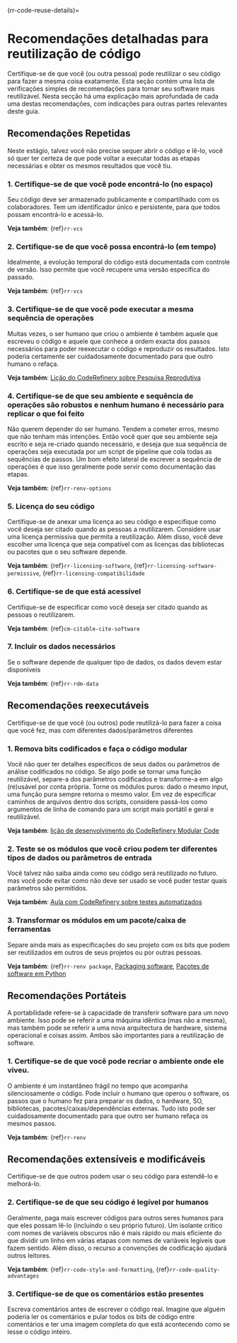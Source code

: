 
(rr-code-reuse-details)=
# Recomendações detalhadas para reutilização de código

Certifique-se de que você (ou outra pessoa) pode reutilizar o seu código para fazer a mesma coisa exatamente. Esta seção contém uma lista de verificações simples de recomendações para tornar seu software mais reutilizável. Nesta secção há uma explicação mais aprofundada de cada uma destas recomendações, com indicações para outras partes relevantes deste guia.

## Recomendações Repetidas

Neste estágio, talvez você não precise sequer abrir o código e lê-lo, você só quer ter certeza de que pode voltar a executar todas as etapas necessárias e obter os mesmos resultados que você tiu.

### 1. Certifique-se de que você pode encontrá-lo (no espaço)

Seu código deve ser armazenado publicamente e compartilhado com os colaboradores. Tem um identificador único e persistente, para que todos possam encontrá-lo e acessá-lo.

**Veja também**: {ref}`rr-vcs`

### 2. Certifique-se de que você possa encontrá-lo (em tempo)

Idealmente, a evolução temporal do código está documentada com controle de versão. Isso permite que você recupere uma versão específica do passado.

**Veja também**: {ref}`rr-vcs`

### 3. Certifique-se de que você pode executar a mesma sequência de operações

Muitas vezes, o ser humano que criou o ambiente é também aquele que escreveu o código e aquele que conhece a ordem exacta dos passos necessários para poder reexecutar o código e reproduzir os resultados. Isto poderia certamente ser cuidadosamente documentado para que outro humano o refaça.

**Veja também**: [Lição do CodeRefinery sobre Pesquisa Reprodutiva](https://coderefinery.github.io/reproducible-research/)

### 4. Certifique-se de que seu ambiente e sequência de operações são robustos e nenhum humano é necessário para replicar o que foi feito

Não querem depender do ser humano. Tendem a cometer erros, mesmo que não tenham más intenções. Então você quer que seu ambiente seja escrito e seja re-criado quando necessário, e deseja que sua sequência de operações seja executada por um script de pipeline que cola todas as sequências de passos. Um bom efeito lateral de escrever a sequência de operações é que isso geralmente pode servir como documentação das etapas.

**Veja também**: {ref}`rr-renv-options`

### 5. Licença do seu código

Certifique-se de anexar uma licença ao seu código e especifique como você deseja ser citado quando as pessoas a reutilizarem. Considere usar uma licença permissiva que permita a reutilização. Além disso, você deve escolher uma licença que seja compatível com as licenças das bibliotecas ou pacotes que o seu software depende.

**Veja também**: {ref}`rr-licensing-software`, {ref}`rr-licensing-software-permissive`, {ref}`rr-licensing-compatibilidade`

### 6. Certifique-se de que está acessível

Certifique-se de especificar como você deseja ser citado quando as pessoas o reutilizarem.

**Veja também**: {ref}`cm-citable-cite-software`

### 7. Incluir os dados necessários

Se o software depende de qualquer tipo de dados, os dados devem estar disponíveis

**Veja também**: {ref}`rr-rdm-data`

## Recomendações reexecutáveis

Certifique-se de que você (ou outros) pode reutilizá-lo para fazer a coisa que você fez, mas com diferentes dados/parâmetros diferentes

### 1. Remova bits codificados e faça o código modular
Você não quer ter detalhes específicos de seus dados ou parâmetros de análise codificados no código. Se algo pode se tornar uma função reutilizável, separe-a dos parâmetros codificados e transforme-a em algo (re)usável por conta própria. Torne os módulos puros: dado o mesmo input, uma função pura sempre retorna o mesmo valor. Em vez de especificar caminhos de arquivos dentro dos scripts, considere passá-los como argumentos de linha de comando para um script mais portátil e geral e reutilizável.

**Veja também**: [lição de desenvolvimento do CodeRefinery Modular Code](https://cicero.xyz/v3/remark/0.14.0/github.com/coderefinery/modular-code-development/master/talk.md/#1)

### 2. Teste se os módulos que você criou podem ter diferentes tipos de dados ou parâmetros de entrada
Você talvez não saiba ainda como seu código será reutilizado no futuro. mas você pode evitar como não deve ser usado se você puder testar quais parâmetros são permitidos.

**Veja também**: [Aula com CodeRefinery sobre testes automatizados](https://coderefinery.github.io/testing/motivation/)

### 3. Transformar os módulos em um pacote/caixa de ferramentas
Separe ainda mais as especificações do seu projeto com os bits que podem ser reutilizados em outros de seus projetos ou por outras pessoas.

**Veja também**: {ref}`rr-renv package`, [Packaging software](https://scicomp.aalto.fi/scicomp/packaging-software/), [Pacotes de software em Python](https://aaltoscicomp.github.io/python-for-scicomp/packaging/)

## Recomendações Portáteis
A portabilidade refere-se à capacidade de transferir software para um novo ambiente. Isso pode se referir a uma máquina idêntica (mas não a mesma), mas também pode se referir a uma nova arquitectura de hardware, sistema operacional e coisas assim. Ambos são importantes para a reutilização de software.

### 1. Certifique-se de que você pode recriar o ambiente onde ele viveu.
O ambiente é um instantâneo frágil no tempo que acompanha silenciosamente o código. Pode incluir o humano que operou o software, os passos que o humano fez para preparar os dados, o hardware, SO, bibliotecas, pacotes/caixas/dependências externas. Tudo isto pode ser cuidadosamente documentado para que outro ser humano refaça os mesmos passos.

**Veja também**: {ref}`rr-renv`

## Recomendações extensíveis e modificáveis
Certifique-se de que outros podem usar o seu código para estendê-lo e melhorá-lo.

### 2. Certifique-se de que seu código é legível por humanos
Geralmente, paga mais escrever códigos para outros seres humanos para que eles possam lê-lo (incluindo o seu próprio futuro). Um isolante crítico com nomes de variáveis obscuros não é mais rápido ou mais eficiente do que dividir um linho em várias etapas com nomes de variáveis legíveis que fazem sentido. Além disso, o recurso a convenções de codificação ajudará outros leitores.

**Veja também**: {ref}`rr-code-style-and-formatting`, {ref}`rr-code-quality-advantages`

### 3. Certifique-se de que os comentários estão presentes
Escreva comentários antes de escrever o código real. Imagine que alguém poderia ler os comentários e pular todos os bits de código entre comentários e ter uma imagem completa do que está acontecendo como se lesse o código inteiro.
